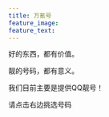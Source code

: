 ```yaml
---
title: 万氪号
feature_image: 
feature_text:
---
```

<p>好的东西，都有价值。</p>
<p>靓的号码，都有意义。</p>
<p>我们目前主要是提供QQ靓号！</p>
<p>请点击右边挑选号码</p>
